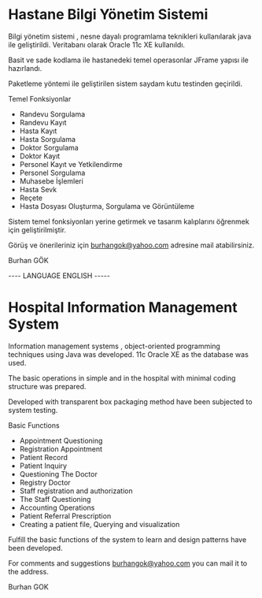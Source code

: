 # Hastane Bilgi Yönetim Sistemi

Bilgi yönetim sistemi , nesne dayalı programlama teknikleri kullanılarak java ile geliştirildi. Veritabanı olarak Oracle 11c XE kullanıldı.

Basit ve sade kodlama ile hastanedeki temel operasonlar JFrame yapısı ile hazırlandı. 

Paketleme yöntemi ile geliştirilen sistem saydam kutu testinden geçirildi.

Temel Fonksiyonlar 

- Randevu Sorgulama 
- Randevu Kayıt 
- Hasta Kayıt
- Hasta Sorgulama
- Doktor Sorgulama
- Doktor Kayıt
- Personel Kayıt ve Yetkilendirme
- Personel Sorgulama
- Muhasebe İşlemleri
- Hasta Sevk 
- Reçete
- Hasta Dosyası Oluşturma,  Sorgulama ve Görüntüleme

Sistem temel fonksiyonları yerine getirmek ve tasarım kalıplarını öğrenmek için geliştirilmiştir. 

Görüş ve önerileriniz için burhangok@yahoo.com adresine mail atabilirsiniz.

Burhan GÖK


---- LANGUAGE ENGLISH -----

# Hospital Information Management System

Information management systems , object-oriented programming techniques using Java was developed. 11c Oracle XE as the database was used.

The basic operations in simple and in the hospital with minimal coding structure was prepared. 

Developed with transparent box packaging method have been subjected to system testing.

Basic Functions 

- Appointment Questioning 
- Registration Appointment 
- Patient Record
- Patient Inquiry
- Questioning The Doctor
- Registry Doctor
- Staff registration and authorization
- The Staff Questioning
- Accounting Operations
- Patient Referral 
Prescription
- Creating a patient file, Querying and visualization

Fulfill the basic functions of the system to learn and design patterns have been developed. 

For comments and suggestions burhangok@yahoo.com you can mail it to the address.

Burhan GOK
